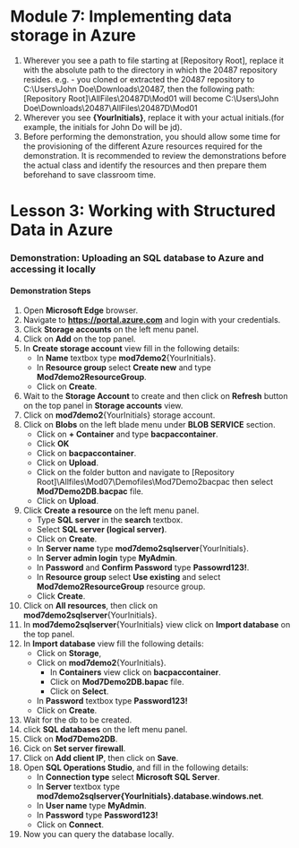 # Module 7: Implementing data storage in Azure

1. Wherever you see a path to file starting at [Repository Root], replace it with the absolute path to the directory in which the 20487 repository resides. 
 e.g. - you cloned or extracted the 20487 repository to C:\Users\John Doe\Downloads\20487, then the following path: [Repository Root]\AllFiles\20487D\Mod01 will become C:\Users\John Doe\Downloads\20487\AllFiles\20487D\Mod01
2. Wherever you see **{YourInitials}**, replace it with your actual initials.(for example, the initials for John Do will be jd).
3. Before performing the demonstration, you should allow some time for the provisioning of the different Azure resources required for the demonstration. It is recommended to review the demonstrations before the actual class and identify the resources and then prepare them beforehand to save classroom time.


# Lesson 3: Working with Structured Data in Azure

### Demonstration: Uploading an SQL database to Azure and accessing it locally

#### Demonstration Steps

1. Open **Microsoft Edge** browser.
2. Navigate to **https://portal.azure.com** and login with your credentials.
3. Click **Storage accounts** on the left menu panel.
4. Click on **Add** on the top panel.
5. In **Create storage account** view fill in the following details:
   - In **Name** textbox type **mod7demo2**{YourInitials}.
   - In **Resource group** select **Create new** and type **Mod7demo2ResourceGroup**.
   - Click on **Create**.
6. Wait to the **Storage Account** to create and then click on **Refresh** button on the top panel in **Storage accounts** view.
7. Click on **mod7demo2**{YourInitials} storage account.
8. Click on **Blobs** on the left blade menu under **BLOB SERVICE** section.
   - Click on **+ Container** and type **bacpaccontainer**.
   - Click **OK**
   - Click on **bacpaccontainer**.
   - Click on **Upload**.
   - Click on the folder button and navigate to [Repository Root]\Allfiles\Mod07\Demofiles\Mod7Demo2bacpac then select **Mod7Demo2DB.bacpac** file.
   - Click on **Upload**.
9. Click **Create a resource** on the left menu panel.
    - Type **SQL server** in the **search** textbox.
    - Select **SQL server (logical server)**.
    - Click on **Create**.
    - In **Server name** type **mod7demo2sqlserver**{YourInitials}.
    - In **Server admin login** type **MyAdmin**.
    - In **Password** and **Confirm Password** type **Passowrd123!**.
    - In **Resource group** select **Use existing** and select **Mod7demo2ResourceGroup** resource group.
    - Click **Create**.
10. Click on **All resources**, then click on **mod7demo2sqlserver**{YourInitials}.
11. In **mod7demo2sqlserver**{YourInitials} view click on  **Import database** on the top panel.
12. In **Import database** view fill the following details:
    - Click on **Storage**,
    - Click on **mod7demo2**{YourInitials}.
        - In **Containers** view click on **bacpaccontainer**.
        - Click on **Mod7Demo2DB.bapac** file.
        - Click on **Select**.
    - In **Password** textbox type **Password123!**
    - Click on **Create**.
13. Wait for the db to be created.
14. click **SQL databases** on the left menu panel.
15. Click on **Mod7Demo2DB**.
16. Cick on **Set server firewall**.
17. Click on **Add client IP**, then click on **Save**.
18. Open **SQL Operations Studio**, and fill in the following details:
    - In **Connection type** select **Microsoft SQL Server**.
    - In **Server** textbox type **mod7demo2sqlserver{YourInitials}.database.windows.net**.
    - In **User name** type **MyAdmin**.
    - In **Password** type **Password123!**
    - Click on **Connect**.
19. Now you can query the database locally.